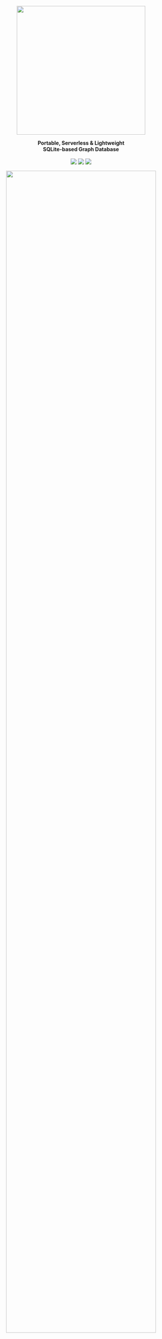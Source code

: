 
<p align="center"><img align="center" width="350" src="https://raw.githubusercontent.com/arturo-lang/grafito/master/logo.png"/></p>
<p align="center">
  <b>Portable, Serverless & Lightweight<br>SQLite-based Graph Database</b>
  <br><br>
  <img src="https://img.shields.io/github/license/arturo-lang/grafito?style=flat-square">
  <img src="https://img.shields.io/badge/language-Arturo-orange.svg?style=flat-square">
  <img src="https://img.shields.io/github/workflow/status/arturo-lang/grafito/Run%20Tests?style=flat-square">
</p>

<p align="center"><img width="90%" align="center" src="https://raw.githubusercontent.com/arturo-lang/grafito/master/screenshot.png"/></p>

---

<!--ts-->

* [At A Glance](#at-a-glance)
* [Try Grafito](#try-grafito)
    * [Docker](#docker)
    * [Installation](#installation)
        * [As a Library](#as-a-library)
        * [As a Standalone tool](#as-a-standalone-tool)
* [How To](#how-to)
    * [Create a simple Node](#create-a-simple-node)
    * [Create Relationships between Nodes](#create-relationships-between-nodes)
    * [Search Nodes](#search-nodes)
    * [Delete an existing Node](#delete-an-existing-node)
    * [Delete an existing Relationship](#delete-an-existing-relationship)
    * [More complex queries](#more-complex-queries)
    	* [Using filters](#using-filters)
    * [Preview a Set of Nodes](#preview-a-set-of-nodes)
* [Command Reference](#command-reference)
    * [put](#put)
    * [unput](#unput)
    * [link](#link)
    * [unlink](#unlink)
    * [what](#what)
    * [fetch](#fetch)
    * [preview](#preview)
* [Filter Reference](#filter-reference)
    * [contains](#contains)
    * [less](#less)
    * [greater](#greater)
    * [lessOrEqual](#lessOrEqual)
    * [greaterOrEqual](#greaterOrEqual)
    * [not](#not)
    * [in](#in)
* [Community](#community)
* [License](#license)   

<!--te-->

---

## At A Glance

I know you really don't care about long explanations and want to have a look at working code right away, so... here you are (this is the code the creates the graph in the image above):

```red
;---------------------------------------------
; Import Grafito
; and ... let's rock'n'roll! :)
;---------------------------------------------
do.import {grafito.art}

do [
    ;---------------------------------------------
    ; Set up a new graph environment
    ; with a local database named "sample4"
    ;---------------------------------------------
    graph.create "sample4" [

        ;---------------------------------------------
        ; Populate the database
        ;---------------------------------------------

        uk: put'country [name: "United Kingdom"]
        au: put'country [name: "Australia"]
        us: put'country [name: "United States"] 
        ca: put'country [name: "Canada"]

        nolan:    put'person [name: "Christopher Nolan" birthday: 1970 sex: "m"]
        pearce:   put'person [name: "Guy Pearce" birthday: 1967 sex: "m"]
        hanson:   put'person [name: "Curtis Hanson" birthday: 1945 sex: "m"]
        spacey:   put'person [name: "Kevin Spacey" birthday: 1959 sex: "m"]
        dicaprio: put'person [name: "Leonardo DiCaprio" birthday: 1974 sex: "m"]
        moss:     put'person [name: "Carrie-Ann Moss" birthday: 1967 sex: "f"]

        wach1: put'person [name: "Lana Wachowski" birthday: 1965 sex: "f"]
        wach2: put'person [name: "Lilly Wachowski" birthday: 1967 sex: "f"]

        memento:         put'movie [title: "Memento" year: 2000]
        inception:       put'movie [title: "Inception" year: 2010]
        laconfidential:  put'movie [title: "L.A. Confidential" year: 1997]
        matrix:          put'movie [title: "The Matrix" year: 1999]

        ;---------------------------------------------
        ; Define the relationships
        ; between our nodes
        ;---------------------------------------------

        link'isFrom nolan uk
        link'isFrom pearce au
        link'isFrom @[hanson spacey dicaprio wach1 wach2] us
        link'isFrom moss ca

        link'directed nolan @[memento inception]
        link'directed hanson laconfidential
        link'directed @[wach1 wach2] matrix

        link'actedIn pearce @[memento laconfidential]
        link'actedIn spacey laconfidential
        link'actedIn dicaprio inception
        link'actedIn moss @[memento matrix]

        ;---------------------------------------------
        ; Fetch every "person" &
        ; open the Desktop app for visualization
        ;---------------------------------------------
        
        preview fetch 'person ø
    ]
]
```

## Try Grafito!

### Docker

The easiest way to try Grafito is using Docker (although, without support for the Desktop app - yet)

```
docker run -it arturolang/grafito
```

or, if you want to run a specific script:

```
docker run -it -v $(pwd):/home arturolang/grafito <yourscript>
```

### Installation

To install local, first you have to have installed the latest version of [Arturo](https://github.com/arturo-lang/arturo).

Then, just clone this repo and simply go to the folder via your terminal.


#### As a Library

After having installed the latest version of Arturo, you can use Grafito from any Arturo script as a library.

For example, here's how you run one of the included examples:

```
arturo examples/sample3.art
```

#### As a Standalone tool

Of course, you can also run Grafito as a tool on it own:

```
./grafito.art <database>
```

(If you pass a name, it will use it as your database file. If not, the database will be in-memory)

<p align="center"><img width="100%" align="center" src="https://raw.githubusercontent.com/arturo-lang/grafito/master/console.png"/></p>

And you can see your lightweight graph engine in action!

## How To

### Create a simple Node

```red
graph.create "mygraph" [
	put'person [name: "John" sex: 'm]
]
```

### Create Relationships between Nodes

```red
graph.create "mygraph" [
	john: put'person [name: "John" sex: 'm]
	joan: put'person [name: "Joan" sex: 'f]

	link 'marriedTo john joan
]
```

### Search Nodes

```red
graph "mygraph" [
	inspect what'person [name: "Joan"]
]
```


### Delete an existing Node

```red
graph "mygraph" [
	unput what'person [name: "John"]
]
```

### Delete an existing Relationship

```red
graph "mygraph" [
	unlink'marriedTo what'person [name: "John"]
                         what'person [name: "Joan"]
]
```

### More complex queries

```red
graph "mygraph" [
	inspect fetch'person [
		sex: "m"
		marriedTo: what 'person [name: "Joan"]
	]
]
```

#### Using filters

```red
graph "mygraph" [
	fetch'person [
		surname:"Doe"
		age: -> greater: 30
	]
]
```

### Preview a Set of Nodes

```red
graph "mygraph" [
	preview fetch 'person ø
]
```

(If you run the `sample4` in the *examples* folder, you'll be a minimal movie database. Running the command `preview` will open up the Desktop app with the image you see above ;-))

## Command Reference

All of the following commands must run within a `graph` environment. In order to set it up, use:

```red
graph <database> [
	;; your code goes here
]
```
> ⚠️  The `graph` command is not needed when you run Grafito as a tool, since the "environment" is already set up for you. ;-) 

If you pass `null` (or `ø`) then the database will be *in-memory*. If you want to save to a file on disk, then pass a string with the desired database name. If the database already exists, it will be re-opened. If not, it will be created from scratch.

> 💡  You may force the database to be re-created from scratch, regardless of whether it exists, by setting the `.create` attribute. E.g.
> ```
> graph.create "mygraph" [
> 	;; your code goes here
> ]
> ```

### put

#### Description

Create a new node of given type and with given properties.

#### Usage

<pre>
<b>put</b> <ins>type</ins> <i>:literal</i>
    <ins>properties</ins> <i>:dictionary</i>
</pre>

#### Returns

- *:dictionary* (node)

#### Examples

```red
put 'person [name: "John" surname: "Doe" birthday: 1986]
```

### unput

#### Description

Delete given node

#### Usage

<pre>
<b>unput</b> <ins>node</ins> <i>:dictionary</i>
</pre>

#### Examples

```red
x: put 'person [name: "John" surname: "Doe" birthday: 1986]
unput x
```

### link

#### Description

Create a new relationship of given type between given nodes.

#### Usage

<pre>
<b>link</b> <ins>type</ins> <i>:literal</i>
     <ins>source</ins> <i>:dictionary</i> (node), <i>:block</i> of <i>:dictionary</i> (node)
     <ins>target</ins> <i>:dictionary</i> (node), <i>:block</i> of <i>:dictionary</i> (node)
</pre>

#### Returns

- *:dictionary* (edge)

#### Examples

```red
link 'marriedTo put 'person [name: "John" surname: "Doe" birthday: 1986] 
                put 'person [name: "Mary" surname: "Doe" birthday: 1986]
```

### unlink

#### Description

Delete given relationship between given nodes.

#### Usage

<pre>
<b>unlink</b> <ins>type</ins> <i>:literal</i>
       <ins>source</ins> <i>:dictionary</i> (node)
       <ins>target</ins> <i>:dictionary</i> (node)
</pre>

#### Examples

```red
x: put 'person [name: "John" surname: "Doe" birthday: 1986]
y: put 'person [name: "Mary" surname: "Doe" birthday: 1986]

link 'marriedTo x y
unlink 'marriedTo x y
```

### what

#### Description

Get the first node of given type, that satisfies all of given properties and/or relationships.

#### Usage

<pre>
<b>what</b> <ins>type</ins> <i>:literal</i>
     <ins>properties</ins> <i>:block</i> <i>:dictionary</i> <i>:null</i>
</pre>

#### Returns

- *:dictionary* (node)

#### Examples

```red
print what 'person [name: "John"]
```

### fetch

#### Description

Get all nodes of given type, that satisfy all of given properties and/or relationships.

#### Usage

<pre>
<b>fetch</b> <ins>type</ins> <i>:literal</i>
      <ins>properties</ins> <i>:block</i> <i>:dictionary</i> <i>:null</i>
</pre>

#### Returns

- *:block* of *:dictionary* (node)

#### Examples

```red
print fetch 'person [surname: "Doe"]
print fetch 'person [
	surname: "Doe"
	marriedTo: what'person [name: "Mary"]
]
```

### preview

#### Description

Preview given array of nodes in Desktop app.

#### Usage

<pre>
<b>preview</b> <ins>nodes</ins> <i>:block</i>
</pre>

#### Examples

```red
preview fetch 'person [surname: "Doe"]
```

## Filter Reference

When querying - e.g. with `fetch` or `what` - you can search for results, not only for exact matches, but also using one of the filters below.

```red
fetch'person [
	surname: "Doe" 	; here, we are looking for an exact match
			; that is: people with the surname Doe
]
```

```red
fetch'person [
	surname: [
		contains: "D"	; here, we are using the 'contains filter
			        ; that is: people whose surname contains the letter D
	]
]
```

(The above, using Arturo's powerful syntax, could also be written like: 
```red
fetch'person [ surname: -> contains: "D" ]
```

### contains

Get rows that *contain* the given text.

### less

Get rows with a numeric value *less than* the given one.

### greater

Get rows with a numeric value *greater than* the given one.

### lessOrEqual

Get rows with a numeric value *less than or equal to* the given one.

### greaterOrEqual

Get rows with a numeric value *greater than or equal to* the given one.

### not

Get rows with a value *not equal to* the given one (or block of given values).

### in

Get rows with a numeric value *equal* to *one of those in* the given block.


Community
------------------------------

In case you want to ask a question, suggest an idea, or practically anything related to Grafito (or Arturo) - feel free! Everything and everyone is welcome.

For that, the most convenient place for me would be the [GitHub Issues](https://github.com/arturo-lang/grafito/issues) page.

[![Stargazers over time](https://starchart.cc/arturo-lang/grafito.svg)](https://starchart.cc/arturo-lang/grafito)

## License

MIT License

Copyright (c) 2021 Yanis Zafirópulos

Permission is hereby granted, free of charge, to any person obtaining a copy
of this software and associated documentation files (the "Software"), to deal
in the Software without restriction, including without limitation the rights
to use, copy, modify, merge, publish, distribute, sublicense, and/or sell
copies of the Software, and to permit persons to whom the Software is
furnished to do so, subject to the following conditions:

The above copyright notice and this permission notice shall be included in all
copies or substantial portions of the Software.

THE SOFTWARE IS PROVIDED "AS IS", WITHOUT WARRANTY OF ANY KIND, EXPRESS OR
IMPLIED, INCLUDING BUT NOT LIMITED TO THE WARRANTIES OF MERCHANTABILITY,
FITNESS FOR A PARTICULAR PURPOSE AND NONINFRINGEMENT. IN NO EVENT SHALL THE
AUTHORS OR COPYRIGHT HOLDERS BE LIABLE FOR ANY CLAIM, DAMAGES OR OTHER
LIABILITY, WHETHER IN AN ACTION OF CONTRACT, TORT OR OTHERWISE, ARISING FROM,
OUT OF OR IN CONNECTION WITH THE SOFTWARE OR THE USE OR OTHER DEALINGS IN THE
SOFTWARE.

